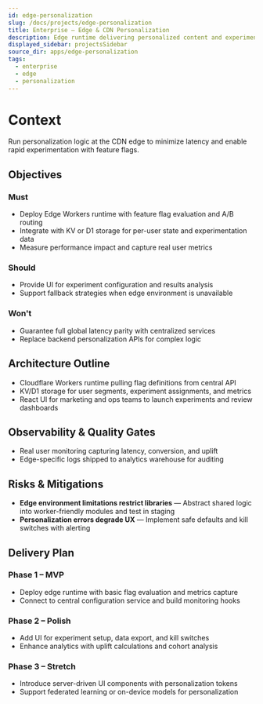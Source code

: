 ```yaml
---
id: edge-personalization
slug: /docs/projects/edge-personalization
title: Enterprise – Edge & CDN Personalization
description: Edge runtime delivering personalized content and experiments.
displayed_sidebar: projectsSidebar
source_dir: apps/edge-personalization
tags:
  - enterprise
  - edge
  - personalization
---
```

# Context

Run personalization logic at the CDN edge to minimize latency and enable rapid experimentation with feature flags.

## Objectives

### Must
- Deploy Edge Workers runtime with feature flag evaluation and A/B routing
- Integrate with KV or D1 storage for per-user state and experimentation data
- Measure performance impact and capture real user metrics

### Should
- Provide UI for experiment configuration and results analysis
- Support fallback strategies when edge environment is unavailable

### Won't
- Guarantee full global latency parity with centralized services
- Replace backend personalization APIs for complex logic

## Architecture Outline

- Cloudflare Workers runtime pulling flag definitions from central API
- KV/D1 storage for user segments, experiment assignments, and metrics
- React UI for marketing and ops teams to launch experiments and review dashboards

## Observability & Quality Gates

- Real user monitoring capturing latency, conversion, and uplift
- Edge-specific logs shipped to analytics warehouse for auditing

## Risks & Mitigations

- **Edge environment limitations restrict libraries** — Abstract shared logic into worker-friendly modules and test in staging
- **Personalization errors degrade UX** — Implement safe defaults and kill switches with alerting

## Delivery Plan

### Phase 1 – MVP
- Deploy edge runtime with basic flag evaluation and metrics capture
- Connect to central configuration service and build monitoring hooks

### Phase 2 – Polish
- Add UI for experiment setup, data export, and kill switches
- Enhance analytics with uplift calculations and cohort analysis

### Phase 3 – Stretch
- Introduce server-driven UI components with personalization tokens
- Support federated learning or on-device models for personalization
